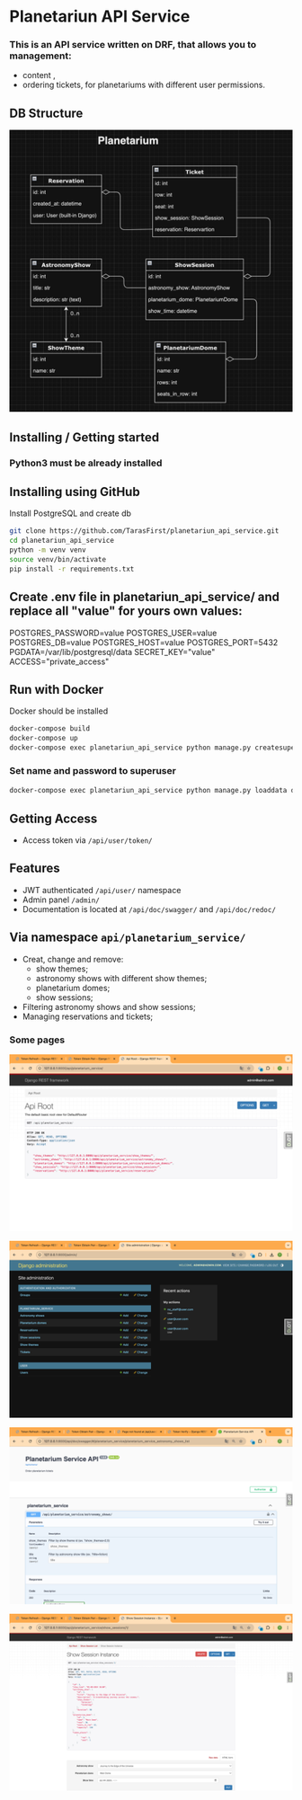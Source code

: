 # Planetariun API Service

### This is an API service written on DRF, that allows you to management:
- content ,
- ordering tickets,
for planetariums with different user permissions.

## DB Structure

![DB_structure_image.png](media/DB_structure_image.png)


## Installing / Getting started

### Python3 must be already installed


## Installing using GitHub

Install PostgreSQL and create db

```bash
git clone https://github.com/TarasFirst/planetariun_api_service.git
cd planetariun_api_service
python -m venv venv
source venv/bin/activate
pip install -r requirements.txt
```

## Create .env file in planetariun_api_service/ and replace all "value" for yours own values:

POSTGRES_PASSWORD=value
POSTGRES_USER=value
POSTGRES_DB=value
POSTGRES_HOST=value
POSTGRES_PORT=5432
PGDATA=/var/lib/postgresql/data
SECRET_KEY="value"
ACCESS="private_access"


## Run with Docker

Docker should be installed

```bash
docker-compose build
docker-compose up
docker-compose exec planetariun_api_service python manage.py createsuperuser
```
### Set name and password to superuser


```bash
docker-compose exec planetariun_api_service python manage.py loaddata data_planet.json
```

## Getting Access

- Access token via `/api/user/token/`


## Features

- JWT authenticated `/api/user/` namespace
- Admin panel `/admin/` 
- Documentation is located at `/api/doc/swagger/` and `/api/doc/redoc/`



## Via namespace `api/planetarium_service/`

- Creat, change and remove:
  * show themes;
  * astronomy shows with different show themes;
  * planetarium domes;
  * show sessions;
- Filtering astronomy shows and show sessions;
- Managing reservations and tickets;

### Some pages

![api_roots.png](media/api_roots.png)

![admin.png](media/admin.png)

![swagger.png](media/swagger.png)

![show_session.png](media/show_session.png)
